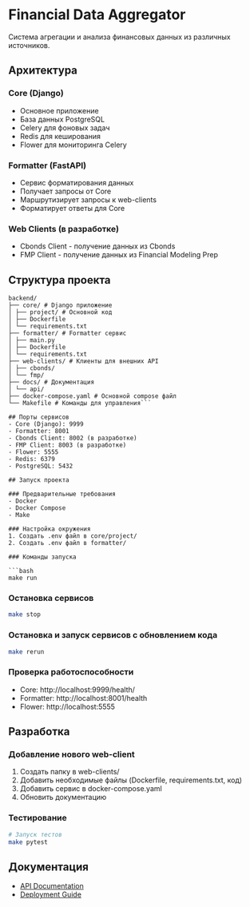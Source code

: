 # Financial Data Aggregator

Система агрегации и анализа финансовых данных из различных источников.

## Архитектура

### Core (Django)
- Основное приложение
- База данных PostgreSQL
- Celery для фоновых задач
- Redis для кеширования
- Flower для мониторинга Celery

### Formatter (FastAPI)
- Сервис форматирования данных
- Получает запросы от Core
- Маршрутизирует запросы к web-clients
- Форматирует ответы для Core

### Web Clients (в разработке)
- Cbonds Client - получение данных из Cbonds
- FMP Client - получение данных из Financial Modeling Prep

## Структура проекта

```
backend/
├── core/ # Django приложение
│ ├── project/ # Основной код
│ ├── Dockerfile
│ └── requirements.txt
├── formatter/ # Formatter сервис
│ ├── main.py
│ ├── Dockerfile
│ └── requirements.txt
├── web-clients/ # Клиенты для внешних API
│ ├── cbonds/
│ └── fmp/
├── docs/ # Документация
│ └── api/
├── docker-compose.yaml # Основной compose файл
└── Makefile # Команды для управления```

## Порты сервисов
- Core (Django): 9999
- Formatter: 8001
- Cbonds Client: 8002 (в разработке)
- FMP Client: 8003 (в разработке)
- Flower: 5555
- Redis: 6379
- PostgreSQL: 5432

## Запуск проекта

### Предварительные требования
- Docker
- Docker Compose
- Make

### Настройка окружения
1. Создать .env файл в core/project/
2. Создать .env файл в formatter/

### Команды запуска

```bash
make run
```

### Остановка сервисов

```bash
make stop
```

### Остановка и запуск сервисов с обновлением кода

```bash
make rerun
```

### Проверка работоспособности
- Core: http://localhost:9999/health/
- Formatter: http://localhost:8001/health
- Flower: http://localhost:5555

## Разработка

### Добавление нового web-client
1. Создать папку в web-clients/
2. Добавить необходимые файлы (Dockerfile, requirements.txt, код)
3. Добавить сервис в docker-compose.yaml
4. Обновить документацию

### Тестирование


```bash
# Запуск тестов
make pytest
```

## Документация
- [API Documentation](docs/api/)
- [Deployment Guide](docs/deployment.md)
